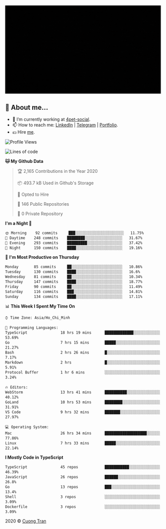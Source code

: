 ![banner](https://raw.githubusercontent.com/103cuong/103cuong/master/banner.gif)

## 🦄 About me...

- 🚀 I’m currently working at [4pet-social](https://github.com/4pet-social).
- 📫 How to reach me: [LinkedIn](https://linkedin.com/in/103cuong) | [Telegram](https://t.me/cuong103) | [Portfolio](https://103cuong.github.io/).
- 💵 Hire [me](mailto:103cuong@gmail.com).

<!--START_SECTION:waka-->
![Profile Views](http://img.shields.io/badge/Profile%20Views-38-blue)

![Lines of code](https://img.shields.io/badge/From%20Hello%20World%20I%27ve%20Written-17.6%20million%20lines%20of%20code-blue)

**🐱 My Github Data** 

> 🏆 2,165 Contributions in the Year 2020
 > 
> 📦 493.7 kB Used in Github's Storage 
 > 
> 💼 Opted to Hire
 > 
> 📜 146 Public Repositories
 > 
> 🔑 0 Private Repository 
 > 
**I'm a Night 🦉** 

```text
🌞 Morning    92 commits     ███░░░░░░░░░░░░░░░░░░░░░░   11.75% 
🌆 Daytime    248 commits    ████████░░░░░░░░░░░░░░░░░   31.67% 
🌃 Evening    293 commits    █████████░░░░░░░░░░░░░░░░   37.42% 
🌙 Night      150 commits    ████░░░░░░░░░░░░░░░░░░░░░   19.16%

```
📅 **I'm Most Productive on Thursday** 

```text
Monday       85 commits     ██░░░░░░░░░░░░░░░░░░░░░░░   10.86% 
Tuesday      130 commits    ████░░░░░░░░░░░░░░░░░░░░░   16.6% 
Wednesday    81 commits     ██░░░░░░░░░░░░░░░░░░░░░░░   10.34% 
Thursday     147 commits    ████░░░░░░░░░░░░░░░░░░░░░   18.77% 
Friday       90 commits     ██░░░░░░░░░░░░░░░░░░░░░░░   11.49% 
Saturday     116 commits    ███░░░░░░░░░░░░░░░░░░░░░░   14.81% 
Sunday       134 commits    ████░░░░░░░░░░░░░░░░░░░░░   17.11%

```


📊 **This Week I Spent My Time On** 

```text
⌚︎ Time Zone: Asia/Ho_Chi_Minh

💬 Programming Languages: 
TypeScript               18 hrs 19 mins      █████████████░░░░░░░░░░░░   53.69% 
Go                       7 hrs 15 mins       █████░░░░░░░░░░░░░░░░░░░░   21.27% 
Bash                     2 hrs 26 mins       █░░░░░░░░░░░░░░░░░░░░░░░░   7.17% 
Markdown                 2 hrs               █░░░░░░░░░░░░░░░░░░░░░░░░   5.91% 
Protocol Buffer          1 hr 6 mins         ░░░░░░░░░░░░░░░░░░░░░░░░░   3.24%

🔥 Editors: 
WebStorm                 13 hrs 41 mins      ██████████░░░░░░░░░░░░░░░   40.12% 
GoLand                   10 hrs 53 mins      ████████░░░░░░░░░░░░░░░░░   31.91% 
VS Code                  9 hrs 32 mins       ███████░░░░░░░░░░░░░░░░░░   27.97%

💻 Operating System: 
Mac                      26 hrs 34 mins      ███████████████████░░░░░░   77.86% 
Linux                    7 hrs 33 mins       █████░░░░░░░░░░░░░░░░░░░░   22.14%

```

**I Mostly Code in TypeScript** 

```text
TypeScript               45 repos            ███████████░░░░░░░░░░░░░░   46.39% 
JavaScript               26 repos            ██████░░░░░░░░░░░░░░░░░░░   26.8% 
Go                       13 repos            ███░░░░░░░░░░░░░░░░░░░░░░   13.4% 
Shell                    3 repos             ░░░░░░░░░░░░░░░░░░░░░░░░░   3.09% 
Dockerfile               3 repos             ░░░░░░░░░░░░░░░░░░░░░░░░░   3.09%

```



<!--END_SECTION:waka-->

2020 © [Cuong Tran](https://github.com/103cuong)
